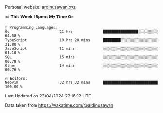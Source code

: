 Personal website: [ardinusawan.xyz](https://ardinusawan.xyz)

<!--START_SECTION:waka-->
📊 **This Week I Spent My Time On** 

```text
💬 Programming Languages: 
Go                       21 hrs              ████████████████░░░░░░░░░   64.58 % 
TypeScript               10 hrs 20 mins      ████████░░░░░░░░░░░░░░░░░   31.80 % 
JavaScript               21 mins             ░░░░░░░░░░░░░░░░░░░░░░░░░   01.10 % 
SQL                      15 mins             ░░░░░░░░░░░░░░░░░░░░░░░░░   00.78 % 
Other                    14 mins             ░░░░░░░░░░░░░░░░░░░░░░░░░   00.76 % 

🔥 Editors: 
Neovim                   32 hrs 32 mins      █████████████████████████   100.00 % 
```


 Last Updated on 23/04/2024 22:16:12 UTC
<!--END_SECTION:waka-->
Data taken from https://wakatime.com/@ardinusawan
